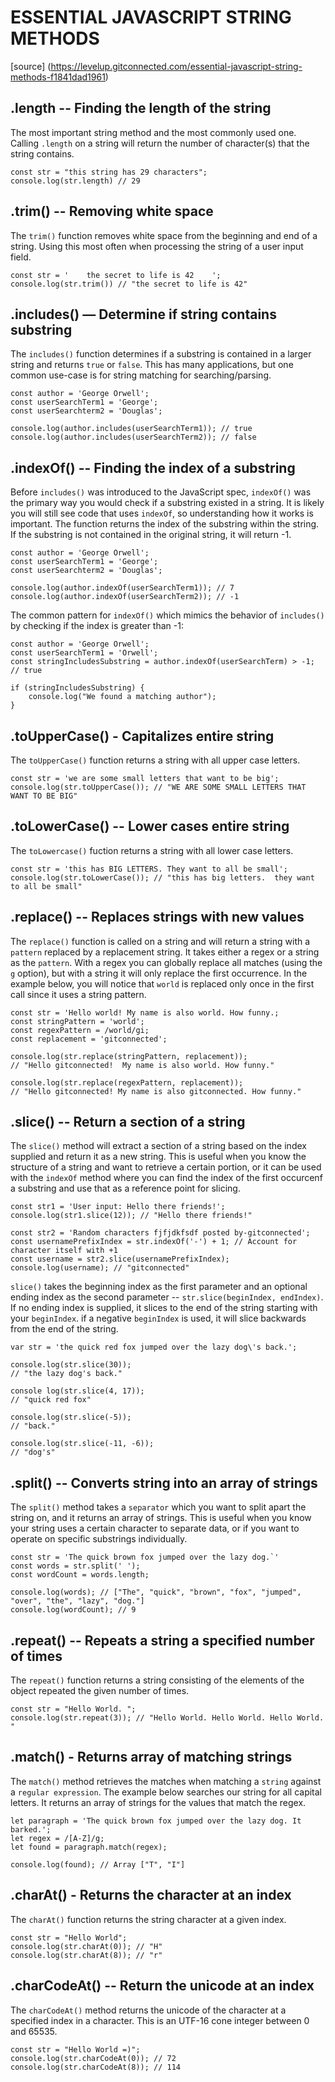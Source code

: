 # ESSENTIAL JAVASCRIPT STRING METHODS
[source] (https://levelup.gitconnected.com/essential-javascript-string-methods-f1841dad1961)

## .length -- Finding the length of the string

The most important string method and the most commonly used one.  Calling `.length` on a string will return the number of character(s) that the string contains.

```
const str = "this string has 29 characters";
console.log(str.length) // 29
```

## .trim() -- Removing white space
The `trim()` function removes white space from the beginning and end of a string.  Using this most often when processing the string of a user input field.


```
const str = '    the secret to life is 42    ';
console.log(str.trim()) // "the secret to life is 42"
```

## .includes() — Determine if string contains substring
The `includes()` function determines if a substring is contained in a larger string and returns `true` or `false`. This has many applications, but one common use-case is for string matching for searching/parsing.

```
const author = 'George Orwell';
const userSearchTerm1 = 'George';
const userSearchterm2 = 'Douglas';

console.log(author.includes(userSearchTerm1)); // true
console.log(author.includes(userSearchTerm2)); // false
```

## .indexOf() -- Finding the index of a substring
Before `includes()` was introduced to the JavaScript spec, `indexOf()` was the primary way you would check if a substring existed in a string. It is likely you will still see code that uses `indexOf`, so understanding how it works is important. The function returns the index of the substring within the string. If the substring is not contained in the original string, it will return -1.

```
const author = 'George Orwell';
const userSearchTerm1 = 'George';
const userSearchterm2 = 'Douglas';

console.log(author.indexOf(userSearchTerm1)); // 7
console.log(author.indexOf(userSearchTerm2)); // -1
```

The common pattern for `indexOf()` which mimics the behavior of `includes()` by checking if the index is greater than -1:
```
const author = 'George Orwell';
const userSearchTerm1 = 'Orwell';
const stringIncludesSubstring = author.indexOf(userSearchTerm) > -1; // true

if (stringIncludesSubstring) {
    console.log("We found a matching author");
}
```

## .toUpperCase() - Capitalizes entire string
The `toUpperCase()` function returns a string with all upper case letters.

```
const str = 'we are some small letters that want to be big';
console.log(str.toUpperCase()); // "WE ARE SOME SMALL LETTERS THAT WANT TO BE BIG"
```

## .toLowerCase() -- Lower cases entire string
The `toLowercase()` fuction returns a string with all lower case letters.

```
const str = 'this has BIG LETTERS. They want to all be small';
console.log(str.toLowerCase()); // "this has big letters.  they want to all be small"
```

## .replace() -- Replaces strings with new values
The `replace()` function is called on a string and will return a string with a `pattern` replaced by a replacement string. It takes either a regex or a string as the `pattern`. With a regex you can globally replace all matches (using the `g` option), but with a string it will only replace the first occurrence. In the example below, you will notice that `world` is replaced only once in the first call since it uses a string pattern.

```
const str = 'Hello world! My name is also world. How funny.;
const stringPattern = 'world';
const regexPattern = /world/gi;
const replacement = 'gitconnected';

console.log(str.replace(stringPattern, replacement));
// "Hello gitconnected!  My name is also world. How funny."

console.log(str.replace(regexPattern, replacement));
// "Hello gitconnected! My name is also gitconnected. How funny."
```
## .slice() -- Return a section of a string
The `slice()` method will extract a section of a string based on the index supplied and return it as a new string. This is useful when you know the structure of a string and want to retrieve a certain portion, or it can be used with the `indexOf` method where you can find the index of the first occurcenf a substring and use that as a reference point for slicing.

```
const str1 = 'User input: Hello there friends!';
console.log(str1.slice(12)); // "Hello there friends!"

const str2 = 'Random characters fjfjdkfsdf posted by-gitconnected';
const usernamePrefixIndex = str.indexOf('-') + 1; // Account for character itself with +1
const username = str2.slice(usernamePrefixIndex);
console.log(username); // "gitconnected"
```

`slice()` takes the beginning index as the first parameter and an optional ending index as the second parameter -- `str.slice(beginIndex, endIndex)`.
If no ending index is supplied, it slices to the end of the string starting with your `beginIndex`.  if a negative `beginIndex` is used, it will slice backwards from the end of the string.

```
var str = 'the quick red fox jumped over the lazy dog\'s back.';

console.log(str.slice(30));
// "the lazy dog's back."

console log(str.slice(4, 17));
// "quick red fox"

console.log(str.slice(-5));
// "back."

console.log(str.slice(-11, -6));
// "dog's"
```

## .split() -- Converts string into an array of strings
The `split()` method takes a `separator` which you want to split apart the string on, and it returns an array of strings.  This is useful when you know your string uses a certain character to separate data, or if you want to operate on specific substrings individually.

```
const str = 'The quick brown fox jumped over the lazy dog.`'
const words = str.split(' ');
const wordCount = words.length;

console.log(words); // ["The", "quick", "brown", "fox", "jumped", "over", "the", "lazy", "dog."]
console.log(wordCount); // 9
```

## .repeat() -- Repeats a string a specified number of times
The `repeat()` function returns a string consisting of the elements of the object repeated the given number of times.

```
const str = "Hello World. ";
console.log(str.repeat(3)); // "Hello World. Hello World. Hello World. "
```

## .match() - Returns array of matching strings
The `match()` method retrieves the matches when matching a `string` against a `regular expression`. The example below searches our string for all capital letters. It returns an array of strings for the values that match the regex.

```
let paragraph = 'The quick brown fox jumped over the lazy dog. It barked.';
let regex = /[A-Z]/g;
let found = paragraph.match(regex);

console.log(found); // Array ["T", "I"]
```
## .charAt() - Returns the character at an index
The `charAt()` function returns the string character at a given index.

```
const str = "Hello World";
console.log(str.charAt(0)); // "H"
console.log(str.charAt(8)); // "r"
```

## .charCodeAt() -- Return the unicode at an index

The `charCodeAt()` method returns the unicode of the character at a specified index in a character.  This is an UTF-16 cone integer between 0 and 65535.

```
const str = "Hello World =)";
console.log(str.charCodeAt(0)); // 72
console.log(str.charCodeAt(8)); // 114
```
